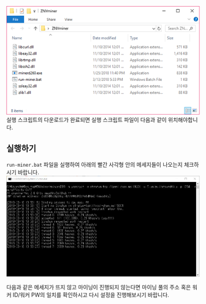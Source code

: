![실행 스크립트 다운로드 결과](../../../../../static/img/guide/windows/04.png)
실행 스크립트의 다운로드가 완료되면 실행 스크립트 파일이 다음과 같이 위치해야합니다.

## 실행하기

``run-miner.bat`` 파일을 실행하여 아래의 빨간 사각형 안의 메세지들이 나오는지 체크하시기 바랍니다.
![마이너 실행](../../../../../static/img/guide/windows/05.png)

다음과 같은 메세지가 뜨지 않고 마이닝이 진행되지 않는다면 마이닝 풀의 주소 혹은 워커 ID/워커 PW의 일치를 확인하시고 다시 설정을 진행해보시기 바랍니다.